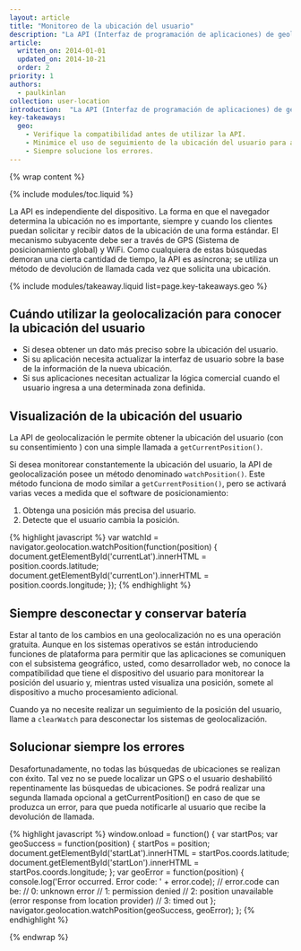 ```yaml
---
layout: article
title: "Monitoreo de la ubicación del usuario"
description: "La API (Interfaz de programación de aplicaciones) de geolocalización le permite averiguar dónde se encuentra el usuario y mantenerse informado a medida que este se desplaza, siempre con su consentimiento."
article:
  written_on: 2014-01-01
  updated_on: 2014-10-21
  order: 2
priority: 1
authors:
  - paulkinlan
collection: user-location
introduction:  "La API (Interfaz de programación de aplicaciones) de geolocalización le permite averiguar dónde se encuentra el usuario y mantenerse informado a medida que este se desplaza, siempre con su consentimiento."
key-takeaways:
  geo: 
    - Verifique la compatibilidad antes de utilizar la API.
    - Minimice el uso de seguimiento de la ubicación del usuario para ahorrar batería.
    - Siempre solucione los errores.
---
```


{% wrap content %}

{% include modules/toc.liquid %}

La API es independiente del dispositivo. La forma en que el navegador determina la
ubicación no es importante, siempre y cuando los clientes puedan solicitar y recibir datos de la ubicación de una
forma estándar. El mecanismo subyacente debe ser a través de GPS (Sistema de posicionamiento global) y WiFi. Como cualquiera de
estas búsquedas demoran una cierta cantidad de tiempo, la API es asíncrona; se utiliza un
método de devolución de llamada cada vez que solicita una ubicación.

{% include modules/takeaway.liquid list=page.key-takeaways.geo %}

## Cuándo utilizar la geolocalización para conocer la ubicación del usuario

* Si desea obtener un dato más preciso sobre la ubicación del usuario.
* Si su aplicación necesita actualizar la interfaz de usuario sobre la base de la información de la 
 nueva ubicación.
*  Si sus aplicaciones necesitan actualizar la lógica comercial cuando el usuario ingresa a una
 determinada zona definida.

## Visualización de la ubicación del usuario

La API de geolocalización le permite obtener la ubicación del usuario (con su consentimiento
) con una simple llamada a `getCurrentPosition()`.  

Si desea monitorear constantemente la ubicación del usuario, la
API de geolocalización posee un método denominado `watchPosition()`. Este método funciona de modo similar a 
`getCurrentPosition()`, pero se activará varias veces a medida que el 
software de posicionamiento:

1.  Obtenga una posición más precisa del usuario.
2.  Detecte que el usuario cambia la posición.
 
{% highlight javascript %}
var watchId = navigator.geolocation.watchPosition(function(position) {
  document.getElementById('currentLat').innerHTML = position.coords.latitude;
  document.getElementById('currentLon').innerHTML = position.coords.longitude;
});
{% endhighlight %}

## Siempre desconectar y conservar batería

Estar al tanto de los cambios en una geolocalización no es una operación gratuita.  Aunque
en los sistemas operativos se están introduciendo funciones de plataforma para permitir que las aplicaciones
se comuniquen con el subsistema geográfico, usted, como desarrollador web, no conoce la compatibilidad
que tiene el dispositivo del usuario para monitorear la posición del usuario y, mientras usted visualiza
una posición, somete al dispositivo a mucho procesamiento adicional.

Cuando ya no necesite realizar un seguimiento de la posición del usuario, llame a `clearWatch` para desconectar
los sistemas de geolocalización.

## Solucionar siempre los errores

Desafortunadamente, no todas las búsquedas de ubicaciones se realizan con éxito. Tal vez no se puede localizar
un GPS o el usuario deshabilitó repentinamente las búsquedas de ubicaciones. Se podrá realizar una segunda llamada
opcional a getCurrentPosition() en caso de que se produzca un
error, para que pueda notificarle al usuario que recibe la devolución de llamada.

{% highlight javascript %}
window.onload = function() {
  var startPos;
  var geoSuccess = function(position) {
    startPos = position;
    document.getElementById('startLat').innerHTML = startPos.coords.latitude;
    document.getElementById('startLon').innerHTML = startPos.coords.longitude;
  };
  var geoError = function(position) {
    console.log('Error occurred. Error code: ' + error.code);
    // error.code can be:
    //   0: unknown error
    //   1: permission denied
    //   2: position unavailable (error response from location provider)
    //   3: timed out
  };
  navigator.geolocation.watchPosition(geoSuccess, geoError);
};
{% endhighlight %}


{% endwrap %}
